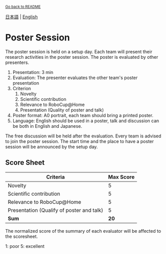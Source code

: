 <sub>[Go back to README](../../README_en.md)</sub>

[日本語](./ps_ja.md) | [English](./gpsen.md)

# Poster Session

The poster session is held on a setup day. Each team will present their research activities in the poster session. The poster is evaluated by other presenters.

1. Presentation: 3 min
2. Evaluation: The presenter evaluates the other team's poster presentation
3. Criterion
   1. Novelty
   2. Scientific contribution
   3. Relevance to RoboCup@Home
   4. Presentation (Quality of poster and talk)
4. Poster format: A0 portrait, each team should bring a printed poster.
5. Language: English should be used in a poster, talk and discussion can be both in English and Japanese.

The free discussion will be held after the evaluation. Every team is advised to join the poster session.
The start time and the place to have a poster session will be announced by the setup day.

## Score Sheet

|Criteria|Max Score|
|---|-------|
| Novelty | 5 |
| Scientific contribution | 5 |
| Relevance to RoboCup@Home | 5 |
| Presentation (Qualify of poster and talk) | 5 |
| **Sum** | **20** |

The normalized score of the summary of each evaluator will be affected to the scoresheet.

1: poor
5: excellent
